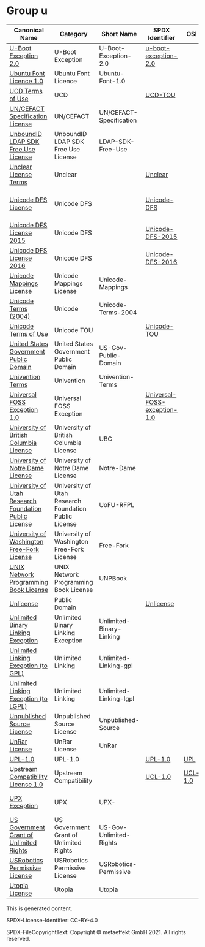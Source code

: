 # Group u

|Canonical Name|Category|Short Name|SPDX Identifier|OSI|ScanCode|Matched ScanCode|Type|
| --- | --- | --- | --- | --- | --- | --- | --- |
|[U-Boot Exception 2.0]([ub]/U-Boot-Exception-2.0.yaml)|U-Boot Exception|U-Boot-Exception-2.0|[u-boot-exception-2.0](https://spdx.org/licenses/preview/u-boot-exception-2.0.html)| | [u-boot-exception-2.0](https://github.com/nexB/scancode-toolkit/blob/develop/src/licensedcode/data/licenses/u-boot-exception-2.0.LICENSE) | [u-boot-exception-2.0](https://github.com/nexB/scancode-toolkit/blob/develop/src/licensedcode/data/licenses/u-boot-exception-2.0.LICENSE) |exception|
|[Ubuntu Font Licence 1.0]([ub]/Ubuntu-Font-Licence-1.0.yaml)|Ubuntu Font Licence|Ubuntu-Font-1.0| | | [ubuntu-font-1.0](https://github.com/nexB/scancode-toolkit/blob/develop/src/licensedcode/data/licenses/ubuntu-font-1.0.LICENSE) | [ubuntu-font-1.0](https://github.com/nexB/scancode-toolkit/blob/develop/src/licensedcode/data/licenses/ubuntu-font-1.0.LICENSE) |terms|
|[UCD Terms of Use]([uc]/UCD-Terms-of-Use.yaml)|UCD| |[UCD-TOU](https://spdx.org/licenses/preview/UCD-TOU.html)| | | [unicode-mappings](https://github.com/nexB/scancode-toolkit/blob/develop/src/licensedcode/data/licenses/unicode-mappings.LICENSE) |terms|
|[UN/CEFACT Specification License]([un]/UNCEFACT-Specification-License.yaml)|UN/CEFACT|UN/CEFACT-Specification| | | | [ietf](https://github.com/nexB/scancode-toolkit/blob/develop/src/licensedcode/data/licenses/ietf.LICENSE) |terms|
|[UnboundID LDAP SDK Free Use License]([un]/UnboundID-LDAP-SDK-Free-Use-License.yaml)|UnboundID LDAP SDK Free Use License|LDAP-SDK-Free-Use| | | [ldap-sdk-free-use](https://github.com/nexB/scancode-toolkit/blob/develop/src/licensedcode/data/licenses/ldap-sdk-free-use.LICENSE) | [ldap-sdk-free-use](https://github.com/nexB/scancode-toolkit/blob/develop/src/licensedcode/data/licenses/ldap-sdk-free-use.LICENSE) |terms|
|[Unclear License Terms]([un]/Unclear-License-Terms.yaml)|Unclear| |[Unclear](https://spdx.org/licenses/preview/Unclear.html)| | | |terms|
|[Unicode DFS License]([un]/Unicode-DFS-License.yaml)|Unicode DFS| |[Unicode-DFS](https://spdx.org/licenses/preview/Unicode-DFS.html)| | [unicode](https://github.com/nexB/scancode-toolkit/blob/develop/src/licensedcode/data/licenses/unicode.LICENSE), [unicode-data-software](https://github.com/nexB/scancode-toolkit/blob/develop/src/licensedcode/data/licenses/unicode-data-software.LICENSE) | [unicode](https://github.com/nexB/scancode-toolkit/blob/develop/src/licensedcode/data/licenses/unicode.LICENSE) |terms|
|[Unicode DFS License 2015]([un]/Unicode-DFS-License-2015.yaml)|Unicode DFS| |[Unicode-DFS-2015](https://spdx.org/licenses/preview/Unicode-DFS-2015.html)| | [unicode-dfs-2015](https://github.com/nexB/scancode-toolkit/blob/develop/src/licensedcode/data/licenses/unicode-dfs-2015.LICENSE) | [unicode-dfs-2015](https://github.com/nexB/scancode-toolkit/blob/develop/src/licensedcode/data/licenses/unicode-dfs-2015.LICENSE) |terms|
|[Unicode DFS License 2016]([un]/Unicode-DFS-License-2016.yaml)|Unicode DFS| |[Unicode-DFS-2016](https://spdx.org/licenses/preview/Unicode-DFS-2016.html)| | [unicode-dfs-2016](https://github.com/nexB/scancode-toolkit/blob/develop/src/licensedcode/data/licenses/unicode-dfs-2016.LICENSE) | [unicode-dfs-2016](https://github.com/nexB/scancode-toolkit/blob/develop/src/licensedcode/data/licenses/unicode-dfs-2016.LICENSE) |terms|
|[Unicode Mappings License]([un]/Unicode-Mappings-License.yaml)|Unicode Mappings License|Unicode-Mappings| | | [unicode-mappings](https://github.com/nexB/scancode-toolkit/blob/develop/src/licensedcode/data/licenses/unicode-mappings.LICENSE) | [unicode-mappings](https://github.com/nexB/scancode-toolkit/blob/develop/src/licensedcode/data/licenses/unicode-mappings.LICENSE) |terms|
|[Unicode Terms (2004)]([un]/Unicode-Terms-(2004).yaml)|Unicode|Unicode-Terms-2004| | | | [unicode-mappings](https://github.com/nexB/scancode-toolkit/blob/develop/src/licensedcode/data/licenses/unicode-mappings.LICENSE) |terms|
|[Unicode Terms of Use]([un]/Unicode-Terms-of-Use.yaml)|Unicode TOU| |[Unicode-TOU](https://spdx.org/licenses/preview/Unicode-TOU.html)| | [unicode-tou](https://github.com/nexB/scancode-toolkit/blob/develop/src/licensedcode/data/licenses/unicode-tou.LICENSE) | [unicode-tou](https://github.com/nexB/scancode-toolkit/blob/develop/src/licensedcode/data/licenses/unicode-tou.LICENSE) |terms|
|[United States Government Public Domain]([un]/United-States-Government-Public-Domain.yaml)|United States Government Public Domain|US-Gov-Public-Domain| | | [us-govt-public-domain](https://github.com/nexB/scancode-toolkit/blob/develop/src/licensedcode/data/licenses/us-govt-public-domain.LICENSE) | [us-govt-public-domain](https://github.com/nexB/scancode-toolkit/blob/develop/src/licensedcode/data/licenses/us-govt-public-domain.LICENSE) |terms|
|[Univention Terms]([un]/Univention-Terms.yaml)|Univention|Univention-Terms| | | | [unknown](https://github.com/nexB/scancode-toolkit/blob/develop/src/licensedcode/data/licenses/unknown.LICENSE) |terms|
|[Universal FOSS Exception 1.0]([un]/Universal-FOSS-Exception-1.0.yaml)|Universal FOSS Exception| |[Universal-FOSS-exception-1.0](https://spdx.org/licenses/preview/Universal-FOSS-exception-1.0.html)| | [universal-foss-exception-1.0](https://github.com/nexB/scancode-toolkit/blob/develop/src/licensedcode/data/licenses/universal-foss-exception-1.0.LICENSE) | [universal-foss-exception-1.0](https://github.com/nexB/scancode-toolkit/blob/develop/src/licensedcode/data/licenses/universal-foss-exception-1.0.LICENSE) |exception|
|[University of British Columbia License]([un]/University-of-British-Columbia-License.yaml)|University of British Columbia License|UBC| | | [ubc](https://github.com/nexB/scancode-toolkit/blob/develop/src/licensedcode/data/licenses/ubc.LICENSE) | [ubc](https://github.com/nexB/scancode-toolkit/blob/develop/src/licensedcode/data/licenses/ubc.LICENSE) |terms|
|[University of Notre Dame License]([un]/University-of-Notre-Dame-License.yaml)|University of Notre Dame License|Notre-Dame| | | [notre-dame](https://github.com/nexB/scancode-toolkit/blob/develop/src/licensedcode/data/licenses/notre-dame.LICENSE) | [notre-dame](https://github.com/nexB/scancode-toolkit/blob/develop/src/licensedcode/data/licenses/notre-dame.LICENSE) |terms|
|[University of Utah Research Foundation Public License]([un]/University-of-Utah-Research-Foundation-Public-License.yaml)|University of Utah Research Foundation Public License|UoFU-RFPL| | | [uofu-rfpl](https://github.com/nexB/scancode-toolkit/blob/develop/src/licensedcode/data/licenses/uofu-rfpl.LICENSE) | [uofu-rfpl](https://github.com/nexB/scancode-toolkit/blob/develop/src/licensedcode/data/licenses/uofu-rfpl.LICENSE) |terms|
|[University of Washington Free-Fork License]([un]/University-of-Washington-Free-Fork-License.yaml)|University of Washington Free-Fork License|Free-Fork| | | [free-fork](https://github.com/nexB/scancode-toolkit/blob/develop/src/licensedcode/data/licenses/free-fork.LICENSE) | [free-fork](https://github.com/nexB/scancode-toolkit/blob/develop/src/licensedcode/data/licenses/free-fork.LICENSE) |terms|
|[UNIX Network Programming Book License]([un]/UNIX-Network-Programming-Book-License.yaml)|UNIX Network Programming Book License|UNPBook| | | [unpbook](https://github.com/nexB/scancode-toolkit/blob/develop/src/licensedcode/data/licenses/unpbook.LICENSE) | [unpbook](https://github.com/nexB/scancode-toolkit/blob/develop/src/licensedcode/data/licenses/unpbook.LICENSE) |terms|
|[Unlicense]([un]/Unlicense.yaml)|Public Domain| |[Unlicense](https://spdx.org/licenses/preview/Unlicense.html)| | [unlicense](https://github.com/nexB/scancode-toolkit/blob/develop/src/licensedcode/data/licenses/unlicense.LICENSE) | [unlicense](https://github.com/nexB/scancode-toolkit/blob/develop/src/licensedcode/data/licenses/unlicense.LICENSE) |terms|
|[Unlimited Binary Linking Exception]([un]/Unlimited-Binary-Linking-Exception.yaml)|Unlimited Binary Linking Exception|Unlimited-Binary-Linking| | | [unlimited-binary-linking](https://github.com/nexB/scancode-toolkit/blob/develop/src/licensedcode/data/licenses/unlimited-binary-linking.LICENSE) | [unlimited-binary-linking](https://github.com/nexB/scancode-toolkit/blob/develop/src/licensedcode/data/licenses/unlimited-binary-linking.LICENSE) |exception|
|[Unlimited Linking Exception (to GPL)]([un]/Unlimited-Linking-Exception-(to-GPL).yaml)|Unlimited Linking|Unlimited-Linking-gpl| | | [unlimited-linking-exception-gpl](https://github.com/nexB/scancode-toolkit/blob/develop/src/licensedcode/data/licenses/unlimited-linking-exception-gpl.LICENSE) | |exception|
|[Unlimited Linking Exception (to LGPL)]([un]/Unlimited-Linking-Exception-(to-LGPL).yaml)|Unlimited Linking|Unlimited-Linking-lgpl| | | [unlimited-linking-exception-lgpl](https://github.com/nexB/scancode-toolkit/blob/develop/src/licensedcode/data/licenses/unlimited-linking-exception-lgpl.LICENSE) | |terms|
|[Unpublished Source License]([un]/Unpublished-Source-License.yaml)|Unpublished Source License|Unpublished-Source| | | [unpublished-source](https://github.com/nexB/scancode-toolkit/blob/develop/src/licensedcode/data/licenses/unpublished-source.LICENSE) | [unpublished-source](https://github.com/nexB/scancode-toolkit/blob/develop/src/licensedcode/data/licenses/unpublished-source.LICENSE) |terms|
|[UnRar License]([un]/UnRar-License.yaml)|UnRar License|UnRar| | | [unrar](https://github.com/nexB/scancode-toolkit/blob/develop/src/licensedcode/data/licenses/unrar.LICENSE) | [unrar](https://github.com/nexB/scancode-toolkit/blob/develop/src/licensedcode/data/licenses/unrar.LICENSE) |terms|
|[UPL-1.0]([up]/UPL-1.0.yaml)|UPL-1.0| |[UPL-1.0](https://spdx.org/licenses/preview/UPL-1.0.html)| [UPL](https://opensource.org/licenses/UPL) | [upl-1.0](https://github.com/nexB/scancode-toolkit/blob/develop/src/licensedcode/data/licenses/upl-1.0.LICENSE) | [upl-1.0](https://github.com/nexB/scancode-toolkit/blob/develop/src/licensedcode/data/licenses/upl-1.0.LICENSE) |terms|
|[Upstream Compatibility License 1.0]([up]/Upstream-Compatibility-License-1.0.yaml)|Upstream Compatibility| |[UCL-1.0](https://spdx.org/licenses/preview/UCL-1.0.html)| [UCL-1.0](https://opensource.org/licenses/UCL-1.0) | [ucl-1.0](https://github.com/nexB/scancode-toolkit/blob/develop/src/licensedcode/data/licenses/ucl-1.0.LICENSE) | [ucl-1.0](https://github.com/nexB/scancode-toolkit/blob/develop/src/licensedcode/data/licenses/ucl-1.0.LICENSE) |terms|
|[UPX Exception]([up]/UPX-Exception.yaml)|UPX|UPX-| | | [upx-exception-2.0-plus](https://github.com/nexB/scancode-toolkit/blob/develop/src/licensedcode/data/licenses/upx-exception-2.0-plus.LICENSE) | |exception|
|[US Government Grant of Unlimited Rights]([us]/US-Government-Grant-of-Unlimited-Rights.yaml)|US Government Grant of Unlimited Rights|US-Gov-Unlimited-Rights| | | [us-govt-unlimited-rights](https://github.com/nexB/scancode-toolkit/blob/develop/src/licensedcode/data/licenses/us-govt-unlimited-rights.LICENSE) | [us-govt-unlimited-rights](https://github.com/nexB/scancode-toolkit/blob/develop/src/licensedcode/data/licenses/us-govt-unlimited-rights.LICENSE) |terms|
|[USRobotics Permissive License]([us]/USRobotics-Permissive-License.yaml)|USRobotics Permissive License|USRobotics-Permissive| | | [usrobotics-permissive](https://github.com/nexB/scancode-toolkit/blob/develop/src/licensedcode/data/licenses/usrobotics-permissive.LICENSE) | [mit-veillard-variant](https://github.com/nexB/scancode-toolkit/blob/develop/src/licensedcode/data/licenses/mit-veillard-variant.LICENSE) |terms|
|[Utopia License]([ut]/Utopia-License.yaml)|Utopia|Utopia| | | [utopia](https://github.com/nexB/scancode-toolkit/blob/develop/src/licensedcode/data/licenses/utopia.LICENSE) | |terms|

This is generated content.

SPDX-License-Identifier: CC-BY-4.0

SPDX-FileCopyrightText: Copyright © metaeffekt GmbH 2021. All rights reserved.
